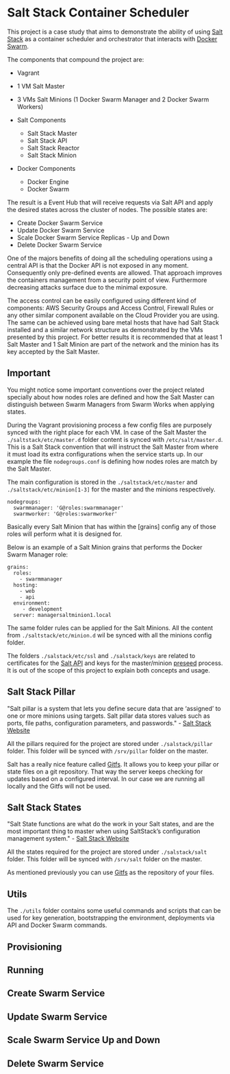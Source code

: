 # Salt Stack Container Scheduler

This project is a case study that aims to demonstrate the ability of using [Salt Stack](https://saltstack.com/) as a container scheduler and orchestrator that interacts with [Docker Swarm](https://www.docker.com/products/docker-swarm).

The components that compound the project are:

* Vagrant
 * 1 VM Salt Master
 * 3 VMs Salt Minions (1 Docker Swarm Manager and 2 Docker Swarm Workers)


* Salt Components
  * Salt Stack Master
  * Salt Stack API
  * Salt Stack Reactor
  * Salt Stack Minion  


* Docker Components
  * Docker Engine
  * Docker Swarm

The result is a Event Hub that will receive requests via Salt API and apply the desired states across the cluster of nodes. The possible states are:

* Create Docker Swarm Service
* Update Docker Swarm Service
* Scale Docker Swarm Service Replicas - Up and Down
* Delete Docker Swarm Service

One of the majors benefits of doing all the scheduling operations using a central API is that the Docker API is not exposed in any moment. Consequently only pre-defined events are allowed. That approach improves the containers management from a security point of view. Furthermore decreasing attacks surface due to the minimal exposure.

The access control can be easily configured using different kind of components: AWS Security Groups and Access Control, Firewall Rules or any other similar component available on the Cloud Provider you are using. The same can be achieved using bare metal hosts that have had Salt Stack installed and a similar network structure as demonstrated by the VMs presented by this project. For better results it is recommended that at least 1 Salt Master and 1 Salt Minion are part of the network and the minion has its key accepted by the Salt Master.

## Important

You might notice some important conventions over the project related specially about how nodes roles are defined and how the Salt Master can distinguish between Swarm Managers from Swarm Works when applying states.

During the Vagrant provisioning process a few config files are purposely synced with the right place for each VM. In case of the Salt Master the `./saltstack/etc/master.d` folder content is synced with `/etc/salt/master.d`. This is a Salt Stack convention that will instruct the Salt Master from where it must load its extra configurations when the service starts up. In our example the file `nodegroups.conf` is defining how nodes roles are match by the Salt Master.

The main configuration is stored in the `./saltstack/etc/master` and `./saltstack/etc/minion[1-3]` for the master and the minions respectively.

```
nodegroups:
  swarmmanager: 'G@roles:swarmmanager'
  swarmworker: 'G@roles:swarmworker'
```

Basically every Salt Minion that has within the [grains] config any of those roles will perform what it is designed for.

Below is an example of a Salt Minion grains that performs the Docker Swarm Manager role:

```
grains:
  roles:
    - swarmmanager
  hosting:
    - web
    - api
  environment:
     - development
  server: managersaltminion1.local
```

The same folder rules can be applied for the Salt Minions. All the content from `./saltstack/etc/minion.d` wil be synced with all the minions config folder.

The folders `./salstack/etc/ssl` and `./salstack/keys` are related to certificates for the [Salt API](https://docs.saltstack.com/en/latest/ref/netapi/all/salt.netapi.rest_cherrypy.html) and keys for the master/minion [preseed](https://docs.saltstack.com/en/latest/topics/tutorials/preseed_key.html) process. It is out of the scope of this project to explain both concepts and usage.

## Salt Stack Pillar

"Salt pillar is a system that lets you define secure data that are ‘assigned’ to one or more minions using targets. Salt pillar data stores values such as ports, file paths, configuration parameters, and passwords." - [Salt Stack Website](https://docs.saltstack.com/en/getstarted/config/pillar.html)

All the pillars required for the project are stored under `./salstack/pillar` folder. This folder will be synced with `/srv/pillar` folder on the master.

Salt has a really nice feature called [Gitfs](https://docs.saltstack.com/en/latest/topics/tutorials/gitfs.html). It allows you to keep your pillar or state files on a git repository. That way the server keeps checking for updates based on a configured interval. In our case we are running all locally and the Gitfs will not be used.

## Salt Stack States

"Salt State functions are what do the work in your Salt states, and are the most important thing to master when using SaltStack’s configuration management system." - [Salt Stack Website](https://docs.saltstack.com/en/getstarted/config/functions.html)

All the states required for the project are stored under `./salstack/salt` folder. This folder will be synced with `/srv/salt` folder on the master.

As mentioned previously you can use [Gitfs](https://docs.saltstack.com/en/latest/topics/tutorials/gitfs.html) as the repository of your files.


## Utils

The `./utils` folder contains some useful commands and scripts that can be used for key generation, bootstrapping the environment, deployments via API and Docker Swarm commands.

## Provisioning

## Running

## Create Swarm Service

## Update Swarm Service

## Scale Swarm Service Up and Down

## Delete Swarm Service
